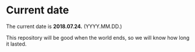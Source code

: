 # Current date

The current date is **2018.07.24.** (YYYY.MM.DD.)

This repository will be good when the world ends, so we will know how long it lasted.